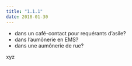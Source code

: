 ```yaml
---
title: "1.1.1"
date: 2018-01-30
---
```


- dans un café-contact pour requérants d’asile?
- dans l’aumônerie en EMS?
- dans une aumônerie de rue?

xyz
